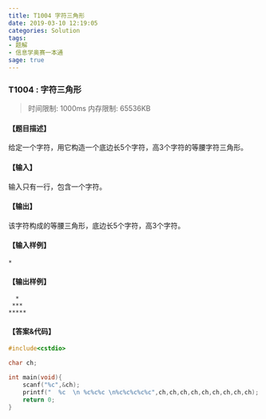 ```yaml
---
title: T1004 字符三角形
date: 2019-03-10 12:19:05
categories: Solution
tags:
- 题解
- 信息学奥赛一本通
sage: true
---
```


### T1004 : 字符三角形

> 时间限制: $1000 \text{ms}$ 内存限制: $65536 \text{KB}$

<!-- more -->

#### 【题目描述】

给定一个字符，用它构造一个底边长$5$个字符，高$3$个字符的等腰字符三角形。

#### 【输入】

输入只有一行，包含一个字符。

#### 【输出】

该字符构成的等腰三角形，底边长$5$个字符，高$3$个字符。

#### 【输入样例】

```
*
```

#### 【输出样例】

```
  *
 ***
*****
```

#### 【答案&代码】

```cpp
#include<cstdio>

char ch;

int main(void){
    scanf("%c",&ch);
    printf("  %c  \n %c%c%c \n%c%c%c%c%c",ch,ch,ch,ch,ch,ch,ch,ch,ch);
    return 0;
}
```
